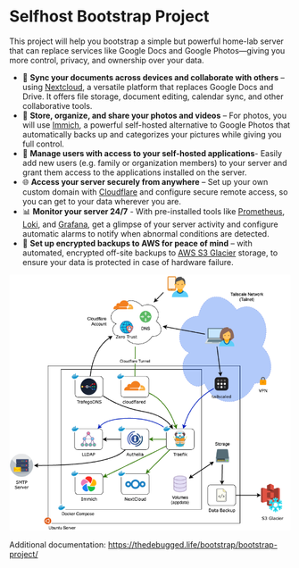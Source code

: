 # Selfhost Bootstrap Project

This project will help you bootstrap a simple but powerful home-lab server that can replace services like Google Docs and Google Photos—giving you more control, privacy, and ownership over your data.

- 📂 **Sync your documents across devices and collaborate with others** – using [Nextcloud](https://nextcloud.com/), a versatile platform that replaces Google Docs and Drive. It offers file storage, document editing, calendar sync, and other collaborative tools.
- 📸 **Store, organize, and share your photos and videos** – For photos, you will use [Immich](https://immich.app/), a powerful self-hosted alternative to Google Photos that automatically backs up and categorizes your pictures while giving you full control.
- 👥 **Manage users with access to your self-hosted applications**- Easily add new users (e.g. family or organization members) to your server and grant them access to the applications installed on the server.
- 🌐 **Access your server securely from anywhere** – Set up your own custom domain with [Cloudflare](https://www.cloudflare.com/products/registrar/) and configure secure remote access, so you can get to your data wherever you are.
- 📊 **Monitor your server 24/7** - With pre-installed tools like [Prometheus](https://prometheus.io/), [Loki](https://grafana.com/oss/loki/), and [Grafana](https://grafana.com/oss/grafana/), get a glimpse of your server activity and configure automatic alarms to notify when abnormal conditions are detected.
- 🔄 **Set up encrypted backups to AWS for peace of mind** – with automated, encrypted off-site backups to [AWS S3 Glacier](https://aws.amazon.com/s3/storage-classes/glacier/) storage, to ensure your data is protected in case of hardware failure.

![](./services.drawio.png)

Additional documentation: https://thedebugged.life/bootstrap/bootstrap-project/